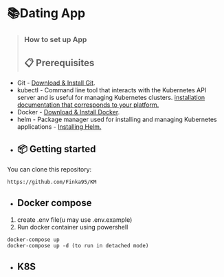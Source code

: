 # 📚Dating App

> ### **How to set up App**
>
> ## :clipboard: Prerequisites

- Git - [Download & Install Git](https://git-scm.com/downloads).
- kubectl - Command line tool that interacts with the Kubernetes API server and is useful for managing Kubernetes clusters. [installation documentation that corresponds to your platform.](https://kubernetes.io/docs/tasks/tools/)
- Docker - [Download & Install Docker](https://www.docker.com/products/docker-desktop/).
- helm - Package manager used for installing and managing Kubernetes applications - [Installing Helm.](https://helm.sh/docs/intro/install/)
- ## 📦 Getting started

You can clone this repository:

```
https://github.com/Finka95/KM
```
- ## Docker compose

1) create .env file(u may use .env.example)
2) Run docker container using powershell
```
docker-compose up
docker-compose up -d (to run in detached mode)
```
- ## K8S
  

